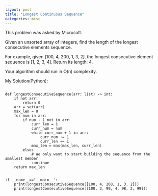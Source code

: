 ```yaml
---
layout: post
title: "Longest Continuous Sequence"
categories: misc
---
```


This problem was asked by Microsoft.

Given an unsorted array of integers, find the length of the longest consecutive elements sequence.

For example, given [100, 4, 200, 1, 3, 2], the longest consecutive element sequence is [1, 2, 3, 4]. Return its length: 4.

Your algorithm should run in O(n) complexity.


My Solution(Python):
```

def longestConsecutiveSequence(arr: list) -> int:
    if not arr:
        return 0
    arr = set(arr)
    max_len = 0
    for num in arr:
        if num - 1 not in arr:
            curr_len = 1
            curr_num = num
            while curr_num + 1 in arr:
                curr_num += 1
                curr_len += 1
            max_len = max(max_len, curr_len)
        else:
            # We only want to start building the sequence from the smallest member
            continue
    return max_len


if __name__=='__main__':
    print(longestConsecutiveSequence([100, 4, 200, 1, 3, 2]))
    print(longestConsecutiveSequence([100, 3, 99, 4, 98, 2, 99]))
```
